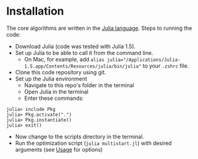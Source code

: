 # Installation

The core algorithms are written in the [Julia language](https://julialang.org/). Steps to running the code:

+ Download Julia (code was tested with Julia 1.5).
+ Set up Julia to be able to call it from the command line.
    - On Mac, for example, add `alias julia="/Applications/Julia-1.5.app/Contents/Resources/julia/bin/julia"` to your `.zshrc` file.
+ Clone this code repository using git.
+ Set up the Julia environment
    - Navigate to this repo's folder in the terminal
    - Open Julia in the terminal
    - Enter these commands:
```
julia> include Pkg
julia> Pkg.activate(".")
julia> Pkg.instantiate()
julia> exit()
```
+ Now change to the scripts directory in the terminal.
+ Run the optimization script (`julia multistart.jl`) with desired arguments 
(see [Usage](@ref) for options)
